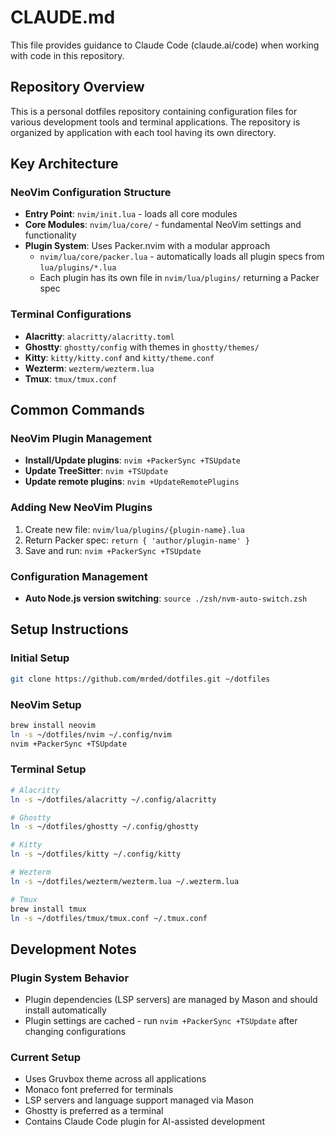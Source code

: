 # CLAUDE.md

This file provides guidance to Claude Code (claude.ai/code) when working with code in this repository.

## Repository Overview

This is a personal dotfiles repository containing configuration files for various development tools and terminal applications. The repository is organized by application with each tool having its own directory.

## Key Architecture

### NeoVim Configuration Structure

- **Entry Point**: `nvim/init.lua` - loads all core modules
- **Core Modules**: `nvim/lua/core/` - fundamental NeoVim settings and functionality
- **Plugin System**: Uses Packer.nvim with a modular approach
  - `nvim/lua/core/packer.lua` - automatically loads all plugin specs from `lua/plugins/*.lua`
  - Each plugin has its own file in `nvim/lua/plugins/` returning a Packer spec

### Terminal Configurations

- **Alacritty**: `alacritty/alacritty.toml`
- **Ghostty**: `ghostty/config` with themes in `ghostty/themes/`
- **Kitty**: `kitty/kitty.conf` and `kitty/theme.conf`
- **Wezterm**: `wezterm/wezterm.lua`
- **Tmux**: `tmux/tmux.conf`

## Common Commands

### NeoVim Plugin Management

- **Install/Update plugins**: `nvim +PackerSync +TSUpdate`
- **Update TreeSitter**: `nvim +TSUpdate`
- **Update remote plugins**: `nvim +UpdateRemotePlugins`

### Adding New NeoVim Plugins

1. Create new file: `nvim/lua/plugins/{plugin-name}.lua`
2. Return Packer spec: `return { 'author/plugin-name' }`
3. Save and run: `nvim +PackerSync +TSUpdate`

### Configuration Management

- **Auto Node.js version switching**: `source ./zsh/nvm-auto-switch.zsh`

## Setup Instructions

### Initial Setup

```bash
git clone https://github.com/mrded/dotfiles.git ~/dotfiles
```

### NeoVim Setup

```bash
brew install neovim
ln -s ~/dotfiles/nvim ~/.config/nvim
nvim +PackerSync +TSUpdate
```

### Terminal Setup

```bash
# Alacritty
ln -s ~/dotfiles/alacritty ~/.config/alacritty

# Ghostty
ln -s ~/dotfiles/ghostty ~/.config/ghostty

# Kitty
ln -s ~/dotfiles/kitty ~/.config/kitty

# Wezterm
ln -s ~/dotfiles/wezterm/wezterm.lua ~/.wezterm.lua

# Tmux
brew install tmux
ln -s ~/dotfiles/tmux/tmux.conf ~/.tmux.conf
```

## Development Notes

### Plugin System Behavior

- Plugin dependencies (LSP servers) are managed by Mason and should install automatically
- Plugin settings are cached - run `nvim +PackerSync +TSUpdate` after changing configurations

### Current Setup

- Uses Gruvbox theme across all applications
- Monaco font preferred for terminals
- LSP servers and language support managed via Mason
- Ghostty is preferred as a terminal
- Contains Claude Code plugin for AI-assisted development
